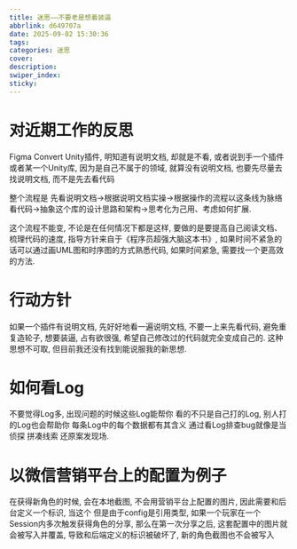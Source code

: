 ```yaml
---
title: 迷思——不要老是想着装逼
abbrlink: d649707a
date: 2025-09-02 15:30:36
tags:
categories: 迷思
cover:
description:
swiper_index:
sticky:
---
```


# 对近期工作的反思

Figma Convert Unity插件, 明知道有说明文档, 却就是不看, 或者说到手一个插件或者某一个Unity库, 因为是自己不属于的领域, 就算没有说明文档, 也要先尽量去找说明文档, 而不是先去看代码

整个流程是
先看说明文档->根据说明文档实操->根据操作的流程以这条线为脉络看代码->抽象这个库的设计思路和架构->思考化为己用、考虑如何扩展.

这个流程不能变, 不论是在任何情况下都是这样, 要做的是要提高自己阅读文档、梳理代码的速度, 指导方针来自于《程序员超强大脑这本书》, 如果时间不紧急的话可以通过画UML图和时序图的方式熟悉代码, 如果时间紧急, 需要找一个更高效的方法.




# 行动方针


如果一个插件有说明文档, 先好好地看一遍说明文档, 不要一上来先看代码, 避免重复造轮子, 想要装逼, 占有欲很强, 希望自己修改过的代码就完全变成自己的. 这种思想不可取, 但目前我还没有找到能说服我的新思想.

# 如何看Log

不要觉得Log多, 出现问题的时候这些Log能帮你
看的不只是自己打的Log, 别人打的Log也会帮助你
每条Log中的每个数据都有其含义
通过看Log排查bug就像是当侦探 拼凑线索 还原案发现场.

# 以微信营销平台上的配置为例子

在获得新角色的时候, 会在本地截图, 不会用营销平台上配置的图片, 因此需要和后台定义一个标识, 当这个
但是由于config是引用类型, 如果一个玩家在一个Session内多次触发获得角色的分享, 那么在第一次分享之后, 这套配置中的图片就会被写入并覆盖, 导致和后端定义的标识被破坏了, 新的角色截图也不会被写入